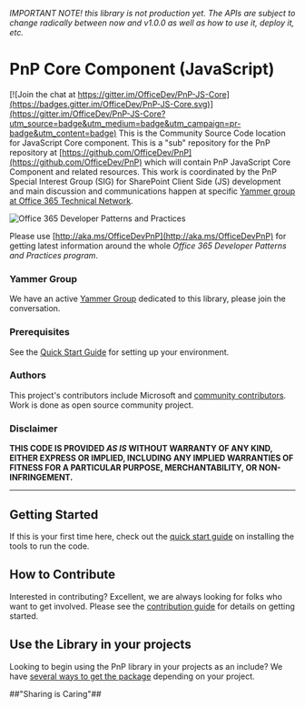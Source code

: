 *IMPORTANT NOTE! this library is not  production yet.  The APIs are subject to change radically between now and v1.0.0 as well as how to use it, deploy it, etc.*

# PnP Core Component (JavaScript) #

[![Join the chat at https://gitter.im/OfficeDev/PnP-JS-Core](https://badges.gitter.im/OfficeDev/PnP-JS-Core.svg)](https://gitter.im/OfficeDev/PnP-JS-Core?utm_source=badge&utm_medium=badge&utm_campaign=pr-badge&utm_content=badge)
This is the Community Source Code location for JavaScript Core component. This is a "sub" repository for the PnP repository at [https://github.com/OfficeDev/PnP](https://github.com/OfficeDev/PnP) which will contain PnP JavaScript Core Component and related resources. This work is coordinated by the PnP Special Interest Group (SIG) for SharePoint Client Side (JS) development and main discussion and communications happen at specific [Yammer group at Office 365 Technical Network](http://aka.ms/officedevpnpsigjavascriptyammer).

![Office 365 Developer Patterns and Practices](https://camo.githubusercontent.com/a732087ed949b0f2f84f5f02b8c79f1a9dd96f65/687474703a2f2f692e696d6775722e636f6d2f6c3031686876452e706e67)

Please use [http://aka.ms/OfficeDevPnP](http://aka.ms/OfficeDevPnP) for getting latest information around the whole *Office 365 Developer Patterns and Practices program*.


### Yammer Group ###

We have an active [Yammer Group](http://aka.ms/OfficeDevPnPSIGJavaScriptYammer) dedicated to this library, please join the conversation.


### Prerequisites ###
See the [Quick Start Guide](docs/getting-started.md) for setting up your environment.


### Authors ###
This project's contributors include Microsoft and [community contributors](AUTHORS). Work is done as open source community project. 


### Disclaimer ###
**THIS CODE IS PROVIDED *AS IS* WITHOUT WARRANTY OF ANY KIND, EITHER EXPRESS OR IMPLIED, INCLUDING ANY IMPLIED WARRANTIES OF FITNESS FOR A PARTICULAR PURPOSE, MERCHANTABILITY, OR NON-INFRINGEMENT.**

----------

## Getting Started ##

If this is your first time here, check out the [quick start guide](docs/getting-started.md) on installing the tools to run the code.

## How to Contribute ##

Interested in contributing? Excellent, we are always looking for folks who want to get involved. Please see the [contribution guide](docs/contribution.md) for details on getting started.

## Use the Library in your projects ##

Looking to begin using the PnP library in your projects as an include? We have [several ways to get the package](docs/getpnp.md) depending on your project.




##"Sharing is Caring"##
